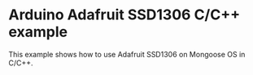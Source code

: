 # Arduino Adafruit SSD1306 C/C++ example

This example shows how to use Adafruit SSD1306 on Mongoose OS in C/C++.
